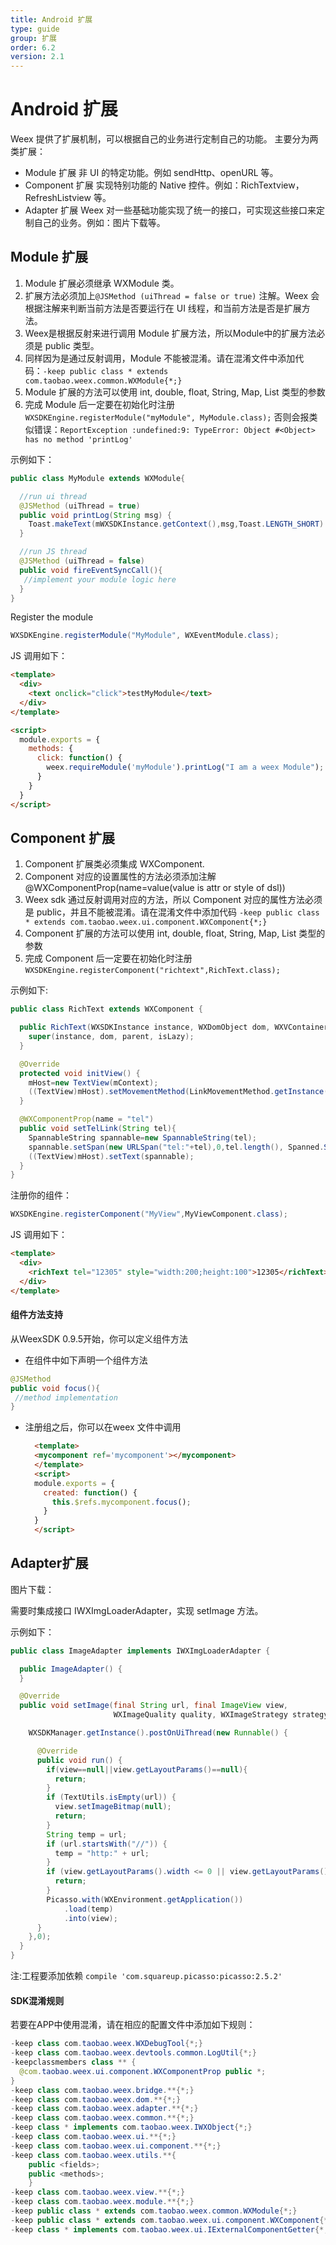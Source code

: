 ```yaml
---
title: Android 扩展
type: guide
group: 扩展
order: 6.2
version: 2.1
---
```


# Android 扩展

Weex 提供了扩展机制，可以根据自己的业务进行定制自己的功能。
主要分为两类扩展：

- Module 扩展 非 UI 的特定功能。例如 sendHttp、openURL 等。
- Component 扩展 实现特别功能的 Native 控件。例如：RichTextview，RefreshListview 等。
- Adapter 扩展 Weex 对一些基础功能实现了统一的接口，可实现这些接口来定制自己的业务。例如：图片下载等。

## Module 扩展

1. Module 扩展必须继承 WXModule 类。
2. 扩展方法必须加上`@JSMethod (uiThread = false or true)` 注解。Weex 会根据注解来判断当前方法是否要运行在 UI 线程，和当前方法是否是扩展方法。
3. Weex是根据反射来进行调用 Module 扩展方法，所以Module中的扩展方法必须是 public 类型。
4. 同样因为是通过反射调用，Module 不能被混淆。请在混淆文件中添加代码：`-keep public class * extends com.taobao.weex.common.WXModule{*;}`
5. Module 扩展的方法可以使用 int, double, float, String, Map, List 类型的参数
6. 完成 Module 后一定要在初始化时注册 `WXSDKEngine.registerModule("myModule", MyModule.class);` 否则会报类似错误：`ReportException :undefined:9: TypeError: Object #<Object> has no method 'printLog'`

示例如下：

```java
public class MyModule extends WXModule{

  //run ui thread 
  @JSMethod (uiThread = true)
  public void printLog(String msg) {
    Toast.makeText(mWXSDKInstance.getContext(),msg,Toast.LENGTH_SHORT).show();
  }

  //run JS thread 
  @JSMethod (uiThread = false)
  public void fireEventSyncCall(){
   //implement your module logic here
  }
}
```
Register the module

```java
WXSDKEngine.registerModule("MyModule", WXEventModule.class);
```
JS 调用如下：

```html
<template>
  <div>
    <text onclick="click">testMyModule</text>
  </div>
</template>

<script>
  module.exports = {
    methods: {
      click: function() {
        weex.requireModule('myModule').printLog("I am a weex Module");
      }
    }
  }
</script>
```
## Component 扩展

1. Component 扩展类必须集成 WXComponent.
2. Component 对应的设置属性的方法必须添加注解 @WXComponentProp(name=value(value is attr or style of dsl))
3. Weex sdk 通过反射调用对应的方法，所以 Component 对应的属性方法必须是 public，并且不能被混淆。请在混淆文件中添加代码  `-keep public class * extends com.taobao.weex.ui.component.WXComponent{*;}`
4. Component 扩展的方法可以使用 int, double, float, String, Map, List 类型的参数
5. 完成 Component 后一定要在初始化时注册 `WXSDKEngine.registerComponent("richtext",RichText.class);`

示例如下:

```java
public class RichText extends WXComponent {

  public RichText(WXSDKInstance instance, WXDomObject dom, WXVContainer parent, boolean isLazy) {
    super(instance, dom, parent, isLazy);
  }

  @Override
  protected void initView() {
    mHost=new TextView(mContext);
    ((TextView)mHost).setMovementMethod(LinkMovementMethod.getInstance());
  }

  @WXComponentProp(name = "tel")
  public void setTelLink(String tel){
    SpannableString spannable=new SpannableString(tel);
    spannable.setSpan(new URLSpan("tel:"+tel),0,tel.length(), Spanned.SPAN_EXCLUSIVE_EXCLUSIVE);
    ((TextView)mHost).setText(spannable);
  }
}
```
注册你的组件：

```java
WXSDKEngine.registerComponent("MyView",MyViewComponent.class);
```

JS 调用如下：

```html
<template>
  <div>
    <richText tel="12305" style="width:200;height:100">12305</richText>
  </div>
</template>
```
#### 组件方法支持
从WeexSDK 0.9.5开始，你可以定义组件方法

- 在组件中如下声明一个组件方法

 ```java
 @JSMethod
 public void focus(){
  //method implementation
 }
 ```

- 注册组之后，你可以在weex 文件中调用

  ```html
	<template>
    <mycomponent ref='mycomponent'></mycomponent>
	</template>
	<script>
    module.exports = {
      created: function() {
        this.$refs.mycomponent.focus();
      }
    }
	</script>
	```



## Adapter扩展

图片下载：

需要时集成接口 IWXImgLoaderAdapter，实现 setImage 方法。

示例如下：

```java
public class ImageAdapter implements IWXImgLoaderAdapter {

  public ImageAdapter() {
  }

  @Override
  public void setImage(final String url, final ImageView view,
                       WXImageQuality quality, WXImageStrategy strategy) {

    WXSDKManager.getInstance().postOnUiThread(new Runnable() {

      @Override
      public void run() {
        if(view==null||view.getLayoutParams()==null){
          return;
        }
        if (TextUtils.isEmpty(url)) {
          view.setImageBitmap(null);
          return;
        }
        String temp = url;
        if (url.startsWith("//")) {
          temp = "http:" + url;
        }
        if (view.getLayoutParams().width <= 0 || view.getLayoutParams().height <= 0) {
          return;
        }
        Picasso.with(WXEnvironment.getApplication())
            .load(temp)
            .into(view);
      }
    },0);
  }
}
```
注:工程要添加依赖 `compile 'com.squareup.picasso:picasso:2.5.2'`
#### SDK混淆规则
若要在APP中使用混淆，请在相应的配置文件中添加如下规则：

```java
-keep class com.taobao.weex.WXDebugTool{*;}
-keep class com.taobao.weex.devtools.common.LogUtil{*;}
-keepclassmembers class ** {
  @com.taobao.weex.ui.component.WXComponentProp public *;
}
-keep class com.taobao.weex.bridge.**{*;}
-keep class com.taobao.weex.dom.**{*;}
-keep class com.taobao.weex.adapter.**{*;}
-keep class com.taobao.weex.common.**{*;}
-keep class * implements com.taobao.weex.IWXObject{*;}
-keep class com.taobao.weex.ui.**{*;}
-keep class com.taobao.weex.ui.component.**{*;}
-keep class com.taobao.weex.utils.**{
    public <fields>;
    public <methods>;
    }
-keep class com.taobao.weex.view.**{*;}
-keep class com.taobao.weex.module.**{*;}
-keep public class * extends com.taobao.weex.common.WXModule{*;}
-keep public class * extends com.taobao.weex.ui.component.WXComponent{*;}
-keep class * implements com.taobao.weex.ui.IExternalComponentGetter{*;}
```
